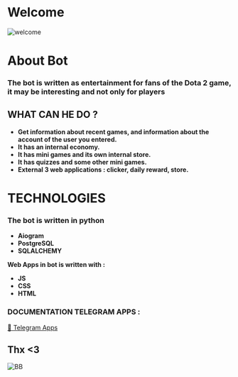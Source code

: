 # Welcome
![welcome](https://media1.tenor.com/m/P7hCyZlzDH4AAAAC/wink-anime.gif)

# About Bot
### The bot is written as entertainment for fans of the Dota 2 game, it may be interesting and not only for players


## WHAT CAN HE DO ?
- __Get information about recent games, and information about the account of the user you entered.__
- __It has an internal economy.__
- __It has mini games and its own internal store.__
- __It has quizzes and some other mini games.__
- __External 3 web applications : clicker, daily reward, store.__
  
# TECHNOLOGIES

### The bot is written in python
- __Aiogram__
- __PostgreSQL__
- __SQLALCHEMY__

**Web Apps in bot is written with :**  
- __JS__
- __CSS__
- __HTML__  
  
### DOCUMENTATION TELEGRAM APPS :  
[📢 Telegram Apps](https://core.telegram.org/bots/webapps#webappuser)

## Thx <3
![BB](https://media.tenor.com/WTWg2AAc7bsAAAAi/masha-roshidere.gif)
